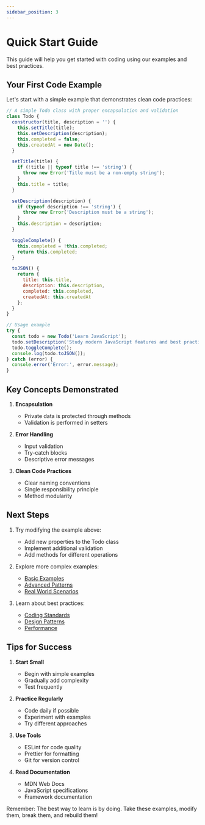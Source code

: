```yaml
---
sidebar_position: 3
---
```


# Quick Start Guide

This guide will help you get started with coding using our examples and best practices.

## Your First Code Example

Let's start with a simple example that demonstrates clean code practices:

```javascript
// A simple Todo class with proper encapsulation and validation
class Todo {
  constructor(title, description = '') {
    this.setTitle(title);
    this.setDescription(description);
    this.completed = false;
    this.createdAt = new Date();
  }

  setTitle(title) {
    if (!title || typeof title !== 'string') {
      throw new Error('Title must be a non-empty string');
    }
    this.title = title;
  }

  setDescription(description) {
    if (typeof description !== 'string') {
      throw new Error('Description must be a string');
    }
    this.description = description;
  }

  toggleComplete() {
    this.completed = !this.completed;
    return this.completed;
  }

  toJSON() {
    return {
      title: this.title,
      description: this.description,
      completed: this.completed,
      createdAt: this.createdAt
    };
  }
}

// Usage example
try {
  const todo = new Todo('Learn JavaScript');
  todo.setDescription('Study modern JavaScript features and best practices');
  todo.toggleComplete();
  console.log(todo.toJSON());
} catch (error) {
  console.error('Error:', error.message);
}
```

## Key Concepts Demonstrated

1. **Encapsulation**
   - Private data is protected through methods
   - Validation is performed in setters

2. **Error Handling**
   - Input validation
   - Try-catch blocks
   - Descriptive error messages

3. **Clean Code Practices**
   - Clear naming conventions
   - Single responsibility principle
   - Method modularity

## Next Steps

1. Try modifying the example above:
   - Add new properties to the Todo class
   - Implement additional validation
   - Add methods for different operations

2. Explore more complex examples:
   - [Basic Examples](../examples/basic-examples)
   - [Advanced Patterns](../examples/advanced-patterns)
   - [Real World Scenarios](../examples/real-world-scenarios)

3. Learn about best practices:
   - [Coding Standards](../best-practices/coding-standards)
   - [Design Patterns](../best-practices/design-patterns)
   - [Performance](../best-practices/performance)

## Tips for Success

1. **Start Small**
   - Begin with simple examples
   - Gradually add complexity
   - Test frequently

2. **Practice Regularly**
   - Code daily if possible
   - Experiment with examples
   - Try different approaches

3. **Use Tools**
   - ESLint for code quality
   - Prettier for formatting
   - Git for version control

4. **Read Documentation**
   - MDN Web Docs
   - JavaScript specifications
   - Framework documentation

Remember: The best way to learn is by doing. Take these examples, modify them, break them, and rebuild them! 